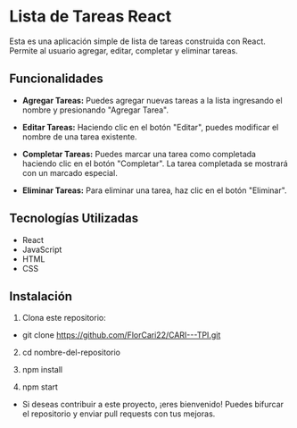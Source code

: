 # Lista de Tareas React

Esta es una aplicación simple de lista de tareas construida con React. Permite al usuario agregar, editar, completar y eliminar tareas.

## Funcionalidades

- **Agregar Tareas:** Puedes agregar nuevas tareas a la lista ingresando el nombre y presionando "Agregar Tarea".

- **Editar Tareas:** Haciendo clic en el botón "Editar", puedes modificar el nombre de una tarea existente.

- **Completar Tareas:** Puedes marcar una tarea como completada haciendo clic en el botón "Completar". La tarea completada se mostrará con un marcado especial.

- **Eliminar Tareas:** Para eliminar una tarea, haz clic en el botón "Eliminar".

## Tecnologías Utilizadas

- React
- JavaScript
- HTML
- CSS

## Instalación

1. Clona este repositorio:

- git clone https://github.com/FlorCari22/CARI---TPI.git

2. cd nombre-del-repositorio

3. npm install

4. npm start

- Si deseas contribuir a este proyecto, ¡eres bienvenido! Puedes bifurcar el repositorio y enviar pull requests con tus mejoras.
